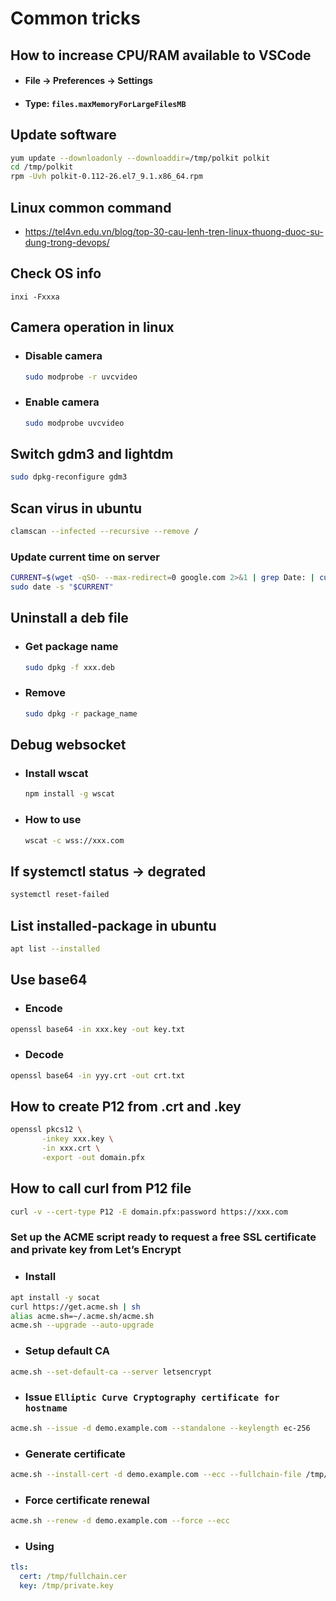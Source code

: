 # Common tricks

## How to increase CPU/RAM available to VSCode
- #### File -> Preferences -> Settings
- #### Type: `files.maxMemoryForLargeFilesMB`

## Update software
```bash
yum update --downloadonly --downloaddir=/tmp/polkit polkit
cd /tmp/polkit
rpm -Uvh polkit-0.112-26.el7_9.1.x86_64.rpm
```

## Linux common command
- https://tel4vn.edu.vn/blog/top-30-cau-lenh-tren-linux-thuong-duoc-su-dung-trong-devops/
## Check OS info
```
inxi -Fxxxa
```

## Camera operation in linux
- ### Disable camera
  ```bash
  sudo modprobe -r uvcvideo
  ```
- ### Enable camera
  ```bash
  sudo modprobe uvcvideo
  ```

## Switch gdm3 and lightdm
```bash
sudo dpkg-reconfigure gdm3
```
 
## Scan virus in ubuntu
```bash
clamscan --infected --recursive --remove /
```

### Update current time on server
```bash
CURRENT=$(wget -qSO- --max-redirect=0 google.com 2>&1 | grep Date: | cut -d' ' -f5-8)Z
sudo date -s "$CURRENT"
```

## Uninstall a deb file
- ### Get package name
  ```bash
  sudo dpkg -f xxx.deb
  ```
- ### Remove
  ```bash
  sudo dpkg -r package_name
  ```
  
## Debug websocket
- ### Install wscat
  ```bash
  npm install -g wscat
  ```
- ### How to use
  ```bash
  wscat -c wss://xxx.com
  ```

## If systemctl status -> degrated
```bash
systemctl reset-failed
```

## List installed-package in ubuntu
```bash
apt list --installed
```

## Use base64
- ### Encode
```bash
openssl base64 -in xxx.key -out key.txt
```
- ### Decode
```bash
openssl base64 -in yyy.crt -out crt.txt
```

## How to create P12 from .crt and .key
```bash
openssl pkcs12 \
       -inkey xxx.key \
       -in xxx.crt \
       -export -out domain.pfx
```

## How to call curl from P12 file
```bash
curl -v --cert-type P12 -E domain.pfx:password https://xxx.com
```

### Set up the ACME script ready to request a free SSL certificate and private key from Let’s Encrypt
- ### Install
```bash
apt install -y socat
curl https://get.acme.sh | sh
alias acme.sh=~/.acme.sh/acme.sh
acme.sh --upgrade --auto-upgrade
```
- ### Setup default CA
```bash
acme.sh --set-default-ca --server letsencrypt
```
- ### Issue `Elliptic Curve Cryptography certificate for hostname`
```bash
acme.sh --issue -d demo.example.com --standalone --keylength ec-256
```
- ### Generate certificate
```bash
acme.sh --install-cert -d demo.example.com --ecc --fullchain-file /tmp/fullchain.cer --key-file /demo/private.key
```
- ### Force certificate renewal
```bash
acme.sh --renew -d demo.example.com --force --ecc
```
- ### Using
```yaml
tls:
  cert: /tmp/fullchain.cer
  key: /tmp/private.key
```

